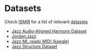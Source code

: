 # Datasets

Check [ISMIR](https://ismir.net/) for a list of relevant [datasets](https://ismir.net/resources/datasets/)

- [Jazz Audio-Aligned Harmony Dataset](https://github.com/MTG/JAAH)
- [Jordan:Jazz](https://github.com/jblsmith/ma-thesis)
- [Jazz ML ready MIDI (kaggle)](https://www.kaggle.com/datasets/saikayala/jazz-ml-ready-midi)
- [Jazz Structure Dataset](https://github.com/stefan-balke/jsd)